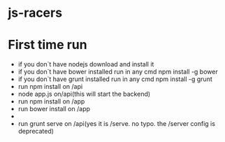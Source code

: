 js-racers
=========
<h1>First time run</h1>
<ul>
  <li>if you don`t have nodejs download and install it</li>
  <li>if you don`t have bower installed run in any cmd npm install -g bower</li>
  <li>if you don`t have grunt installed run in any cmd npm install -g grunt</li>
  <li>run npm install on /api</li>
  <li>node app.js on/api(this will start the backend)</li>
  <li>run npm install on /app</li>
  <li>run bower install on /app<li>
  <li>run grunt serve on /api(yes it is /serve. no typo. the /server config is deprecated)</li>
